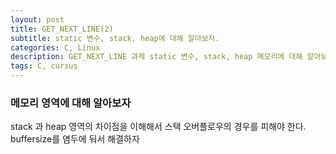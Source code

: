 ```yaml
---
layout: post
title: GET_NEXT_LINE(2)
subtitle: static 변수, stack, heap에 대해 알아보자.
categories: C, Linux
description: GET_NEXT_LINE 과제 static 변수, stack, heap 메모리에 대해 알아보자.
tags: C, cursus
---
```


### 메모리 영역에 대해 알아보자

stack 과 heap 영역의 차이점을 이해해서 스택 오버플로우의 경우를 피해야 한다. buffersize를 염두에 둬서 해결하자
